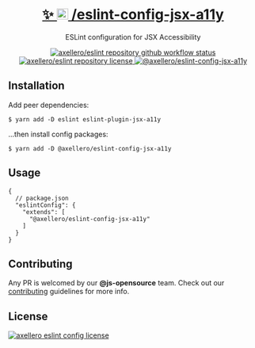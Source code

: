 <h1 align="center">
  <a target="_blank" href="https://axellero.io/en">
    ✨
    <img
      height="22.5"
      src="https://raw.githubusercontent.com/axellero/eslint/main/.github/assets/logo.png"
      alt="axellero logo"
    />
    /eslint-config-jsx-a11y
  </a>
</h1>

<p align="center">ESLint configuration for JSX Accessibility</p>

<p align="center">
  <a href="https://github.com/axellero-io/eslint/actions?query=workflow%3A%22Lint+and+Test%22">
    <img
      src="https://github.com/axellero-io/eslint/workflows/Lint%20and%20Test/badge.svg"
      alt="axellero/eslint repository github workflow status"
    />
  </a>
  <a href="https://github.com/axellero-io/eslint/blob/main/LICENSE">
    <img
      src="https://img.shields.io/github/license/axellero/eslint?label=License"
      alt="axellero/eslint repository license"
    />
  </a>
   <a href="https://www.npmjs.com/package/@axellero/eslint-config-jsx-a11y">
     <img
       src="https://img.shields.io/npm/v/@axellero/eslint-config-jsx-a11y?color=blue&logo=npm&label="
       alt="@axellero/eslint-config-jsx-a11y"
     />
   </a>
</p>

## Installation
Add peer dependencies:
```shell
$ yarn add -D eslint eslint-plugin-jsx-a11y
```
...then install config packages:
```shell
$ yarn add -D @axellero/eslint-config-jsx-a11y
```

## Usage
```json5
{
  // package.json
  "eslintConfig": {
    "extends": [
      "@axellero/eslint-config-jsx-a11y"
    ]
  }
}
```

## Contributing
Any PR is welcomed by our **@js-opensource** team.
Check out our [contributing](../../CONTRIBUTING.md) guidelines for more info.

## License
[![axellero eslint config license](https://img.shields.io/github/license/axellero/eslint?label=as%20always&color=informational)](../../LICENSE)
